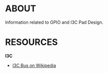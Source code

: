 # ABOUT
Information related to GPIO and I3C Pad Design.

# RESOURCES
**I3C**
- [I3C Bus on Wikipedia](https://en.wikipedia.org/wiki/I3C_(bus))
